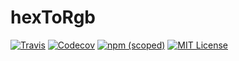 # hexToRgb

[![Travis](https://img.shields.io/travis/defo550/hex-to-rgb.svg)](https://travis-ci.org/defo550/hex-to-rgb)
[![Codecov](https://img.shields.io/codecov/c/github/defo550/hex-to-rgb.svg)](https://codecov.io/gh/defo550/hex-to-rgb )
[![npm (scoped)](https://img.shields.io/npm/v/@defo550/hex-to-rgb.svg)](https://www.npmjs.com/package/@defo550/hex-to-rgb)
[![MIT License](https://img.shields.io/npm/l/@defo550/hex-to-rgb.svg.svg)](https://opensource.org/licenses/MIT)
